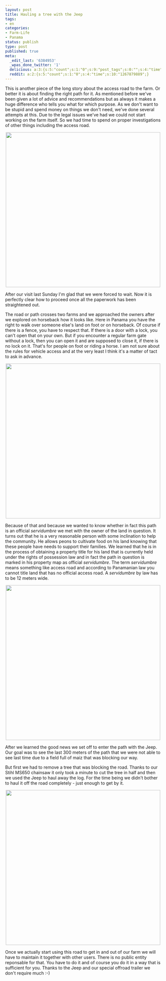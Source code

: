```yaml
---
layout: post
title: Hauling a tree with the Jeep
tags:
- en
categories:
- Farm-Life
- Panama
status: publish
type: post
published: true
meta:
  _edit_last: '6384953'
  _wpas_done_twitter: '1'
  delicious: a:3:{s:5:"count";s:1:"0";s:9:"post_tags";s:0:"";s:4:"time";s:10:"1267879887";}
  reddit: a:2:{s:5:"count";s:1:"0";s:4:"time";s:10:"1267879889";}
---
```

This is another piece of the long story about the access road to the farm. Or better it is about finding the right path for it. As mentioned before we've been given a lot of advice and recommendations but as always it makes a huge difference who tells you what for which purpose. As we don't want to be stupid and spend money on things we don't need, we've done several attempts at this. Due to the legal issues we've had we could not start working on the farm itself. So we had time to spend on proper investigations of other things including the access road.

<div style="text-align:center;"><a href="http://www.flickr.com/photos/34665899@N00/4303990092" title="View '' on Flickr.com"><img border="0" width="500" alt="" src="http://farm3.static.flickr.com/2719/4303990092_e18ff9c63f.jpg"></a></div>

After our visit last Sunday I'm glad that we were forced to wait. Now it is perfectly clear how to proceed once all the paperwork has been straightened out.

The road or path crosses two farms and we approached the owners after we explored on horseback how it looks like. Here in Panama you have the right to walk over someone else's land on foot or on horseback. Of course if there is a fence, you have to respect that. If there is a door with a lock, you can't open that on your own. But if you encounter a regular farm gate without a lock, then you can open it and are supposed to close it, if there is no lock on it. That's for people on foot or riding a horse. I am not sure about the rules for vehicle access and at the very least I think it's a matter of tact to ask in advance.

<div style="text-align:center;"><a href="http://www.flickr.com/photos/34665899@N00/4303246979" title="View '' on Flickr.com"><img border="0" width="500" alt="" src="http://farm3.static.flickr.com/2690/4303246979_5e6e083dcb.jpg"></a></div>

Because of that and because we wanted to know whether in fact this path is an official <em>servidumbre</em> we met with the owner of the land in question. It turns out that he is a very reasonable person with some inclination to help the community. He allows peons to cultivate food on his land knowing that these people have needs to support their families. We learned that he is in the process of obtaining a property title for his land that is currently held under the rights of possession law and in fact the path in question is marked in his property map as official <em>servidumbre</em>. The term <em>servidumbre</em> means something like access road and according to Panamanian law you cannot title land that has no official access road. A <em>servidumbre</em> by law has to be 12 meters wide.

<div style="text-align:center;"><a href="http://www.flickr.com/photos/34665899@N00/4303249507" title="View '' on Flickr.com"><img border="0" width="500" alt="" src="http://farm3.static.flickr.com/2711/4303249507_2e38f47515.jpg"></a></div>

After we learned the good news we set off to enter the path with the Jeep. Our goal was to see the last 300 meters of the path that we were not able to see last time due to a field full of maiz that was blocking our way.

But first we had to remove a tree that was blocking the road. Thanks to our Stihl MS650 chainsaw it only took a minute to cut the tree in half and then we used the Jeep to haul away the log. For the time being we didn't bother to haul it off the road completely - just enough to get by it.

<div style="text-align:center;"><a href="http://www.flickr.com/photos/34665899@N00/4303997042" title="View '' on Flickr.com"><img border="0" width="500" alt="" src="http://farm5.static.flickr.com/4068/4303997042_c255a5da46.jpg"></a></div>

Once we actually start using this road to get in and out of our farm we will have to maintain it together with other users. There is no public entity reponsable for that. You have to do it and of course you do it in a way that is sufficient for you. Thanks to the Jeep and our special offroad trailer we don't require much :-)
